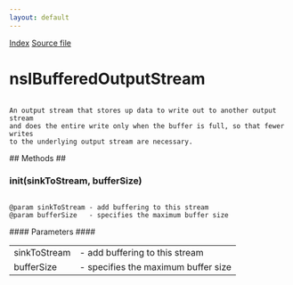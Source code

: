 ```yaml
---
layout: default
---
```

<div id='links'><a href="../index.html">Index</a>
<a href="http://dxr.mozilla.org/mozilla-central/source/netwerk/base/public/nsIBufferedStreams.idl">Source file</a>
</div>

# nsIBufferedOutputStream #
<code>  
An output stream that stores up data to write out to another output stream  
and does the entire write only when the buffer is full, so that fewer writes  
to the underlying output stream are necessary.  
  
</code>
## Methods ##

### init(sinkToStream, bufferSize) ###
<code>  
@param sinkToStream - add buffering to this stream  
@param bufferSize   - specifies the maximum buffer size  
  
</code>
#### Parameters ####

<table>

<tr>
<td>sinkToStream</td>
<td>- add buffering to this stream  
</td>
</tr>

<tr>
<td>bufferSize</td>
<td>- specifies the maximum buffer size  
</td>
</tr>

</table>
